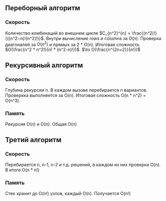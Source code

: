 ## Переборный алгоритм
### Скорость
Количество комбинаций во внешнем цикле $C_{n^2}^{n} = \frac{(n^2)!}{((n^2−n)!(n^2)!)}$. 
Внутри вычисление rows и columns за $O(n)$. 
Проверка диагоналей за $O(n^2)$ и прямых за 2 * O(n). 
Итоговая сложность $O(\frac{n^2 * n^2!}{n! * (n^2-n)!})$. 
$\to O(\frac{n^{2n+2}}{n!})$

## Рекурсивный алгоритм
### Скорость
Глубина рекурсии n. 
В каждом вызове перебирается n вариантов. 
Проверкка выполняется за O(n). Итоговая сложность O(n * n^2) = O(n^3).
### Память
Рекурсия O(n) и O(n). Общая O(n)

## Третий алгоритм
### Скорость
Перебирается n, n-1, n-2 и т.д. решений, в каждом из них проверка O(n). В итоге O(n * n!)
### Память
Стек хранит до O(n!) узлов, каждый O(n). Получается O(n!)